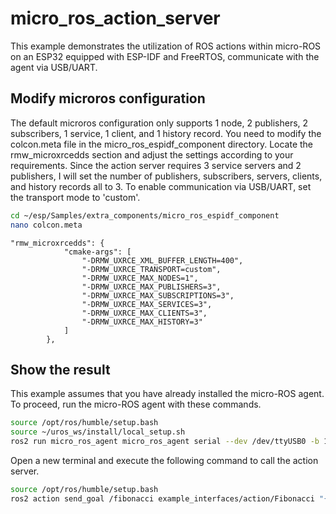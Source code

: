 # micro_ros_action_server
This example demonstrates the utilization of ROS actions within micro-ROS on an ESP32 equipped with ESP-IDF and FreeRTOS, communicate with the agent via USB/UART.
## Modify microros configuration
The default microros configuration only supports 1 node, 2 publishers, 2 subscribers, 1 service, 1 client, and 1 history record.
You need to modify the colcon.meta file in the micro_ros_espidf_component directory. Locate the rmw_microxrcedds section and adjust the settings according to your requirements. Since the action server requires 3 service servers and 2 publishers, I will set the number of publishers, subscribers, servers, clients, and history records all to 3. To enable communication via USB/UART, set the transport mode to 'custom'.

```bash
cd ~/esp/Samples/extra_components/micro_ros_espidf_component
nano colcon.meta
```
```
"rmw_microxrcedds": {
            "cmake-args": [
                "-DRMW_UXRCE_XML_BUFFER_LENGTH=400",
                "-DRMW_UXRCE_TRANSPORT=custom",
                "-DRMW_UXRCE_MAX_NODES=1",
                "-DRMW_UXRCE_MAX_PUBLISHERS=3",
                "-DRMW_UXRCE_MAX_SUBSCRIPTIONS=3",
                "-DRMW_UXRCE_MAX_SERVICES=3",
                "-DRMW_UXRCE_MAX_CLIENTS=3",
                "-DRMW_UXRCE_MAX_HISTORY=3"
            ]
        },
```
## Show the result
This example assumes that you have already installed the micro-ROS agent. To proceed, run the micro-ROS agent with these commands.
```bash
source /opt/ros/humble/setup.bash
source ~/uros_ws/install/local_setup.sh
ros2 run micro_ros_agent micro_ros_agent serial --dev /dev/ttyUSB0 -b 115200 -v4
```
Open a new terminal and execute the following command to call the action server.
```bash
source /opt/ros/humble/setup.bash
ros2 action send_goal /fibonacci example_interfaces/action/Fibonacci "{order: 10}"
```
